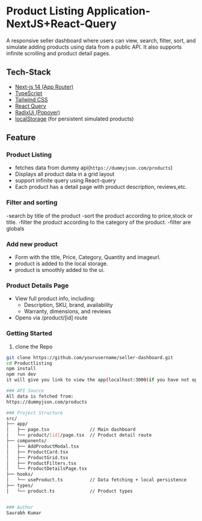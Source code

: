 # Product Listing Application- NextJS+React-Query

A responsive seller dashboard where users can view, search, filter, sort, and simulate adding products using data from a public API. It also supports infinite scrolling and product detail pages.

## Tech-Stack
- [Next-js 14 (App Router)](https://nextjs.org/)
- [TypeScript](https://www.typescriptlang.org/)
- [Tailwind CSS](https://tailwindcss.com/)
- [React Query](https://tanstack.com/query/latest)
- [RadixUi (Popover)](https://www.radix-ui.com/)
- [localStorage](https://developer.mozilla.org/en-US/docs/Web/API/Window/localStorage) (for persistent simulated products)

## Feature
### Product Listing
- fetches data from dummy api(`https://dummyjson.com/products`)
- Displays all product data in a grid layout
- support infinite query using React-query
- Each product has a detail page with product description, reviews,etc.

### Filter and sorting
-search by title of the product
-sort the product according to price,stock or title.
-filter the product according to the category of the product.
-filter are globals

### Add new product
- Form with the title, Price, Category, Quantity and imageurl.
- product is added to the local storage.
- product is smoothly added to the ui.

### Product Details Page

- View full product info, including:
  - Description, SKU, brand, availability
  - Warranty, dimensions, and reviews
- Opens via /product/[id] route

### Getting Started
1. clone the Repo
```bash
git clone https://github.com/yourusername/seller-dashboard.git
cd Productlisting
npm install
npm run dev
it will give you link to view the app(localhost:3000(if you have not open any other port));

### API Source
All data is fetched from:
https://dummyjson.com/products

### Project Structure
src/
├── app/
│   ├── page.tsx               // Main dashboard
│   └── product/[id]/page.tsx  // Product detail route
├── components/
│   ├── AddProductModal.tsx
│   ├── ProductCard.tsx
│   ├── ProductGrid.tsx
│   ├── ProductFilters.tsx
│   └── ProductDetailsPage.tsx
├── hooks/
│   └── useProduct.ts          // Data fetching + local persistence
├── types/
│   └── product.ts             // Product types


### Author 
Saurabh Kumar



